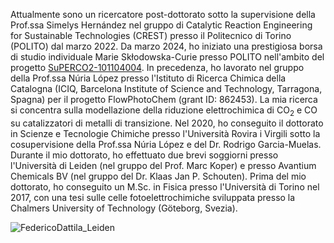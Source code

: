 Attualmente sono un ricercatore post-dottorato sotto la supervisione della Prof.ssa Simelys Hernández nel gruppo di Catalytic Reaction Engineering for Sustainable Technologies (CREST) presso il Politecnico di Torino (POLITO) dal marzo 2022. Da marzo 2024, ho iniziato una prestigiosa borsa di studio individuale Marie Skłodowska-Curie presso POLITO nell'ambito del progetto [SuPERCO2-101104004](https://cordis.europa.eu/project/id/101104004). In precedenza, ho lavorato nel gruppo della Prof.ssa Núria López presso l'Istituto di Ricerca Chimica della Catalogna (ICIQ, Barcelona Institute of Science and Technology, Tarragona, Spagna) per il progetto FlowPhotoChem (grant ID: 862453). La mia ricerca si concentra sulla modellazione della riduzione elettrochimica di CO<sub>2</sub> e CO su catalizzatori di metalli di transizione. Nel 2020, ho conseguito il dottorato in Scienze e Tecnologie Chimiche presso l'Università Rovira i Virgili sotto la cosupervisione della Prof.ssa Núria López e del Dr. Rodrigo Garcia-Muelas. Durante il mio dottorato, ho effettuato due brevi soggiorni presso l'Università di Leiden (nel gruppo del Prof. Marc Koper) e presso Avantium Chemicals BV (nel gruppo del Dr. Klaas Jan P. Schouten). Prima del mio dottorato, ho conseguito un M.Sc. in Fisica presso l'Università di Torino nel 2017, con una tesi sulle celle fotoelettrochimiche sviluppata presso la Chalmers University of Technology (Göteborg, Svezia).

![FedericoDattila_Leiden](https://github.com/user-attachments/assets/de820595-a078-4b9a-88d2-65457e536496)
